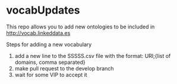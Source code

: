 # vocabUpdates
This repo allows you to add new ontologies to be included in http://vocab.linkeddata.es

Steps for adding a new vocabulary
1) add a new line to the SSSSS.csv file with the format: URI;{list of domains, comma separated}
2) make pull request to the develop branch
3) wait for some VIP to accept it
